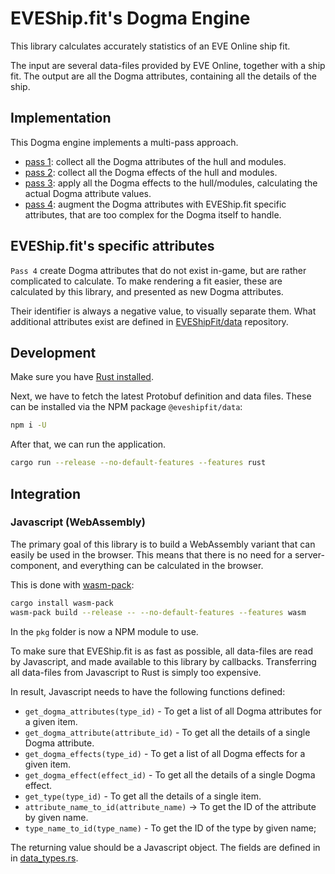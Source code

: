 # EVEShip.fit's Dogma Engine

This library calculates accurately statistics of an EVE Online ship fit.

The input are several data-files provided by EVE Online, together with a ship fit.
The output are all the Dogma attributes, containing all the details of the ship.

## Implementation

This Dogma engine implements a multi-pass approach.

- [pass 1](./src/calculate/pass_1.rs): collect all the Dogma attributes of the hull and modules.
- [pass 2](./src/calculate/pass_2.rs): collect all the Dogma effects of the hull and modules.
- [pass 3](./src/calculate/pass_3.rs): apply all the Dogma effects to the hull/modules, calculating the actual Dogma attribute values.
- [pass 4](./src/calculate/pass_4.rs): augment the Dogma attributes with EVEShip.fit specific attributes, that are too complex for the Dogma itself to handle.

## EVEShip.fit's specific attributes

`Pass 4` create Dogma attributes that do not exist in-game, but are rather complicated to calculate.
To make rendering a fit easier, these are calculated by this library, and presented as new Dogma attributes.

Their identifier is always a negative value, to visually separate them.
What additional attributes exist are defined in [EVEShipFit/data](https://github.com/EVEShipFit/data) repository.

## Development

Make sure you have [Rust installed](https://www.rust-lang.org/tools/install).

Next, we have to fetch the latest Protobuf definition and data files.
These can be installed via the NPM package `@eveshipfit/data`:

```bash
npm i -U
```

After that, we can run the application.

```bash
cargo run --release --no-default-features --features rust
```

## Integration

### Javascript (WebAssembly)

The primary goal of this library is to build a WebAssembly variant that can easily be used in the browser.
This means that there is no need for a server-component, and everything can be calculated in the browser.

This is done with [wasm-pack](https://rustwasm.github.io/wasm-pack/):

```bash
cargo install wasm-pack
wasm-pack build --release -- --no-default-features --features wasm
```

In the `pkg` folder is now a NPM module to use.

To make sure that EVEShip.fit is as fast as possible, all data-files are read by Javascript, and made available to this library by callbacks.
Transferring all data-files from Javascript to Rust is simply too expensive.

In result, Javascript needs to have the following functions defined:

- `get_dogma_attributes(type_id)` - To get a list of all Dogma attributes for a given item.
- `get_dogma_attribute(attribute_id)` - To get all the details of a single Dogma attribute.
- `get_dogma_effects(type_id)` - To get a list of all Dogma effects for a given item.
- `get_dogma_effect(effect_id)` - To get all the details of a single Dogma effect.
- `get_type(type_id)` - To get all the details of a single item.
- `attribute_name_to_id(attribute_name)` -> To get the ID of the attribute by given name.
- `type_name_to_id(type_name)` - To get the ID of the type by given name;

The returning value should be a Javascript object.
The fields are defined in in [data_types.rs](./src/data_types.rs).
